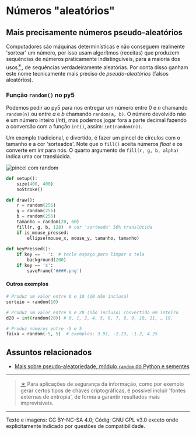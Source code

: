 # Números "aleatórios"

## Mais precisamente números pseudo-aleatórios

Computadores são máquinas determinísticas e não conseguem realmente 'sortear' um número, por isso usam algorítmos (receitas) que produzem sequências de números praticamente indistinguíveis, para a maioria dos usos[<sup>＊</sup>](#footnote1), de sequências verdadeiramente aleatórias. Por conta disso ganham este nome tecnicamente mais preciso de *pseudo-aleatórios* (falsos aleatórios). 

### Função `random()` no py5

Podemos pedir ao py5 para nos entregar um número entre 0 e *n*  chamando `random(n)` ou entre *a* e *b* chamando `random(a, b)`. O número devolvido não é um número inteiro (*int*), mas podemos jogar fora a parte decimal fazendo a conversão com a função `int()`,  assim: `int(random(n))`.

Um exemplo tradicional, e divertido, é fazer um pincel de círculos com o tamanho e a cor 'sorteados'. Note que o `fill()` aceita números *float*  e os converte em *int* para nós. O quarto argumento de `fill(r, g, b, alpha)` indica uma cor translúcida.

![pincel com random](assets/pincel_aleatorio.gif)

```python
def setup():
    size(400, 400)
    noStroke()

def draw():
    r = random(256)
    g = random(256)
    b = random(256)
    tamanho = random(20, 60)
    fill(r, g, b, 128)  # cor 'sorteada' 50% translúcida
    if is_mouse_pressed:
        ellipse(mouse_x, mouse_y, tamanho, tamanho)
        
def keyPressed():
    if key == ' ':  # tecle espaço para limpar a tela
        background(200)
    if key == 's':
        saveFrame('####.png')
```

#### Outros exemplos
```python
# Produz um valor entre 0 e 10 (10 não incluso)
sorteio = random(10) 

# Produz um valor entre 0 e 20 (não incluso) convertido em inteiro 
d20 = int(random(20)) # 0, 1, 2, 4, 5, 6, 7, 8, 9, 10, 11, … 19.

# Produz números entre -5 e 5 
faixa = random(-5, 5)  # exemplos: 3.91, -2.23, -1.2, 4.25 
```

## Assuntos relacionados

- [Mais sobre pseudo-aleatoriedade, módulo `random` do Python e sementes](aleatoriedade_2.md)

---

> <a name="footnote1" href="#mais-precisamente-números-pseudo-aleatórios">＊</a> Para aplicações de segurança da informação, como por exemplo gerar certos tipos de chaves criptográficas, é possível incluir 'fontes externas de entropia', de forma a garantir resultados mais imprevisíveis.

---

Texto e imagens: CC BY-NC-SA 4.0; Códig: GNU GPL v3.0 exceto onde explicitamente indicado por questões de compatibilidade.
